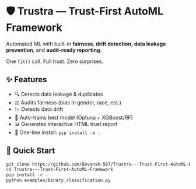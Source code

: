 # 🛡️ Trustra — Trust-First AutoML Framework

Automated ML with built-in **fairness**, **drift detection**, **data leakage prevention**, and **audit-ready reporting**.

One `fit()` call. Full trust. Zero surprises.

## ✨ Features
- 🔍 Detects data leakage & duplicates
- ⚖️ Audits fairness (bias in gender, race, etc.)
- 📉 Detects data drift
- 🧠 Auto-trains best model (Optuna + XGBoost/RF)
- 📊 Generates interactive HTML trust report
- 🚀 One-line install: `pip install -e .`

## 🚀 Quick Start
```bash
git clone https://github.com/Devansh-567/Trustra---Trust-First-AutoML-Framework.git
cd Trustra---Trust-First-AutoML-Framework
pip install -e .
python examples/binary_classification.py
